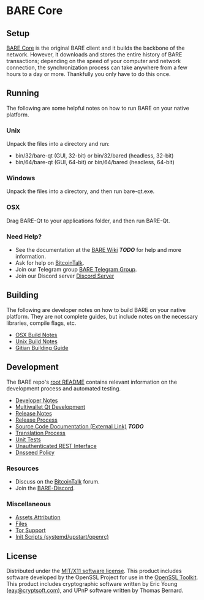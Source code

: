 BARE Core
=====================

Setup
---------------------
[BARE Core](http://bare.network/#wallet) is the original BARE client and it builds the backbone of the network. However, it downloads and stores the entire history of BARE transactions; depending on the speed of your computer and network connection, the synchronization process can take anywhere from a few hours to a day or more. Thankfully you only have to do this once.

Running
---------------------
The following are some helpful notes on how to run BARE on your native platform.

### Unix

Unpack the files into a directory and run:

- bin/32/bare-qt (GUI, 32-bit) or bin/32/bared (headless, 32-bit)
- bin/64/bare-qt (GUI, 64-bit) or bin/64/bared (headless, 64-bit)

### Windows

Unpack the files into a directory, and then run bare-qt.exe.

### OSX

Drag BARE-Qt to your applications folder, and then run BARE-Qt.

### Need Help?

* See the documentation at the [BARE Wiki](https://en.bitcoin.it/wiki/Main_Page) ***TODO***
for help and more information.
* Ask for help on [BitcoinTalk](https://bitcointalk.org/index.php?topic=5149503.0).
* Join our Telegram group [BARE Telegram Group](https://t.me/joinchat/Ie3kQlS1G-algyWK3LUQGg).
* Join our Discord server [Discord Server](https://discord.gg/HqHutDk)

Building
---------------------
The following are developer notes on how to build BARE on your native platform. They are not complete guides, but include notes on the necessary libraries, compile flags, etc.

- [OSX Build Notes](build-osx.md)
- [Unix Build Notes](build-unix.md)
- [Gitian Building Guide](gitian-building.md)

Development
---------------------
The BARE repo's [root README](https://github.com/BareCrypto/BARE-coin/blob/master/README.md) contains relevant information on the development process and automated testing.

- [Developer Notes](developer-notes.md)
- [Multiwallet Qt Development](multiwallet-qt.md)
- [Release Notes](release-notes.md)
- [Release Process](release-process.md)
- [Source Code Documentation (External Link)](https://dev.visucore.com/bitcoin/doxygen/) ***TODO***
- [Translation Process](translation_process.md)
- [Unit Tests](unit-tests.md)
- [Unauthenticated REST Interface](REST-interface.md)
- [Dnsseed Policy](dnsseed-policy.md)

### Resources

* Discuss on the [BitcoinTalk](https://bitcointalk.org/index.php?topic=5149503.0) forum.
* Join the [BARE-Discord](https://discord.gg/HqHutDk).

### Miscellaneous
- [Assets Attribution](assets-attribution.md)
- [Files](files.md)
- [Tor Support](tor.md)
- [Init Scripts (systemd/upstart/openrc)](init.md)

License
---------------------
Distributed under the [MIT/X11 software license](http://www.opensource.org/licenses/mit-license.php).
This product includes software developed by the OpenSSL Project for use in the [OpenSSL Toolkit](https://www.openssl.org/). This product includes
cryptographic software written by Eric Young ([eay@cryptsoft.com](mailto:eay@cryptsoft.com)), and UPnP software written by Thomas Bernard.
